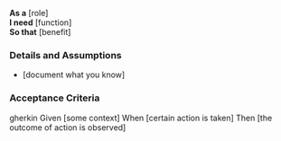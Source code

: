 **As a** [role]  
**I need** [function]  
**So that** [benefit]  
      
### Details and Assumptions
  * [document what you know]      

### Acceptance Criteria     
  gherkin 
  Given [some context]
  When [certain action is taken]
  Then [the outcome of action is observed]
